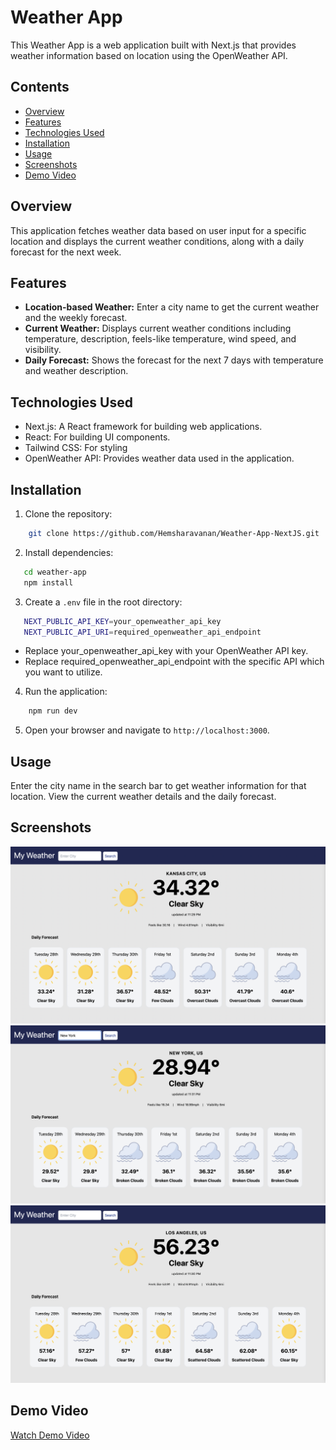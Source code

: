 # Weather App

This Weather App is a web application built with Next.js that provides weather information based on location using the OpenWeather API.

## Contents

- [Overview](#overview)
- [Features](#features)
- [Technologies Used](#technologies-used)
- [Installation](#installation)
- [Usage](#usage)
- [Screenshots](#screenshots)
- [Demo Video](#demo-video)

## Overview

This application fetches weather data based on user input for a specific location and displays the current weather conditions, along with a daily forecast for the next week.

## Features

- **Location-based Weather:** Enter a city name to get the current weather and the weekly forecast.
- **Current Weather:** Displays current weather conditions including temperature, description, feels-like temperature, wind speed, and visibility.
- **Daily Forecast:** Shows the forecast for the next 7 days with temperature and weather description.

## Technologies Used

- Next.js: A React framework for building web applications.
- React: For building UI components.
- Tailwind CSS: For styling
- OpenWeather API: Provides weather data used in the application.

## Installation

1. Clone the repository:

```bash
    git clone https://github.com/Hemsharavanan/Weather-App-NextJS.git
```

2. Install dependencies:

```bash
   cd weather-app
   npm install
```

3. Create a `.env` file in the root directory:

```bash
   NEXT_PUBLIC_API_KEY=your_openweather_api_key
   NEXT_PUBLIC_API_URI=required_openweather_api_endpoint
```

- Replace your_openweather_api_key with your OpenWeather API key.
- Replace required_openweather_api_endpoint with the specific API which you want to utilize.

4. Run the application:

```bash
    npm run dev
```

5. Open your browser and navigate to `http://localhost:3000`.

## Usage

Enter the city name in the search bar to get weather information for that location.
View the current weather details and the daily forecast.

## Screenshots

![Screenshot 1](/public/Demo/Weather-App-Screenshot1.png)
![Screenshot 2](/public/Demo/Weather-App-Screenshot2.png)
![Screenshot 3](/public/Demo/Weather-App-Screenshot3.png)

<!-- Add more screenshots as needed -->

## Demo Video

[Watch Demo Video](/public/Demo/Weather-App-Demo-Video.mp4)
